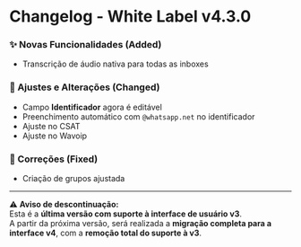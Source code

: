 # Changelog - White Label v4.3.0

### ✨ Novas Funcionalidades (Added)

- Transcrição de áudio nativa para todas as inboxes

### 🚸 Ajustes e Alterações (Changed)

- Campo **Identificador** agora é editável  
- Preenchimento automático com `@whatsapp.net` no identificador  
- Ajuste no CSAT  
- Ajuste no Wavoip

### 🐛 Correções (Fixed)

- Criação de grupos ajustada

---

⚠️ **Aviso de descontinuação:**  
Esta é a **última versão com suporte à interface de usuário v3**.  
A partir da próxima versão, será realizada a **migração completa para a interface v4**, com a **remoção total do suporte à v3**.
